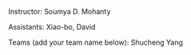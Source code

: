 Instructor: Soumya D. Mohanty

Assistants: Xiao-bo, David

Teams (add your team name below):
Shucheng Yang
